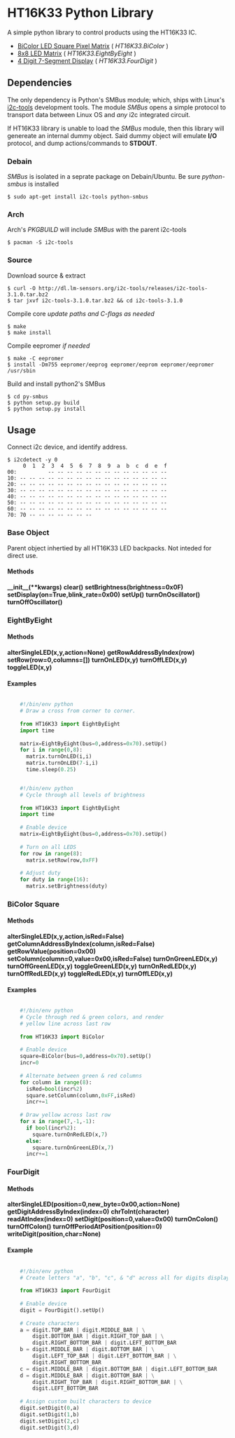 # HT16K33 Python Library #

A simple python library to control products using the HT16K33 IC.

 + [BiColor LED Square Pixel Matrix](http://adafruit.com/products/902) ( _HT16K33.BiColor_ )
 + [8x8 LED Matrix](http://adafruit.com/products/872) ( _HT16K33.EightByEight_ )
 + [4 Digit 7-Segment Display](http://adafruit.com/products/878) ( _HT16K33.FourDigit_ )

## Dependencies

The only dependency is Python's SMBus module; which, ships with Linux's [i2c-tools][1] development tools. 
The module _SMBus_ opens a simple protocol to transport data between Linux OS and _any_ i2c integrated circuit.

If HT16K33 library is unable to load the _SMBus_ module, then this library will genereate an internal dummy object.
Said dummy object will emulate **I/O** protocol, and dump actions/commands to **STDOUT**.

### Debain

_SMBus_ is isolated in a seprate package on Debain/Ubuntu. Be sure _python-smbus_ is installed

    $ sudo apt-get install i2c-tools python-smbus

### Arch

Arch's _PKGBUILD_ will include _SMBus_ with the parent i2c-tools

    $ pacman -S i2c-tools

### Source

Download source & extract

    $ curl -O http://dl.lm-sensors.org/i2c-tools/releases/i2c-tools-3.1.0.tar.bz2
    $ tar jxvf i2c-tools-3.1.0.tar.bz2 && cd i2c-tools-3.1.0

Compile core _update paths and C-flags as needed_

    $ make 
    $ make install

Compile eepromer _if needed_

    $ make -C eepromer
    $ install -Dm755 eepromer/eeprog eepromer/eeprom eepromer/eepromer /usr/sbin

Build and install python2's SMBus

    $ cd py-smbus
    $ python setup.py build
    $ python setup.py install

## Usage

Connect i2c device, and identify address.

    $ i2cdetect -y 0
         0  1  2  3  4  5  6  7  8  9  a  b  c  d  e  f                             
    00:          -- -- -- -- -- -- -- -- -- -- -- -- --                             
    10: -- -- -- -- -- -- -- -- -- -- -- -- -- -- -- --                             
    20: -- -- -- -- -- -- -- -- -- -- -- -- -- -- -- --                             
    30: -- -- -- -- -- -- -- -- -- -- -- -- -- -- -- --                             
    40: -- -- -- -- -- -- -- -- -- -- -- -- -- -- -- --                             
    50: -- -- -- -- -- -- -- -- -- -- -- -- -- -- -- --                             
    60: -- -- -- -- -- -- -- -- -- -- -- -- -- -- -- --                             
    70: 70 -- -- -- -- -- -- --  
    
### Base Object ###

Parent object inhertied by all HT16K33 LED backpacks. Not inteded for direct use.

#### Methods ####

**\_\_init\_\_(\*\*kwargs)**
**clear()**
**setBrightness(brightness=0x0F)**
**setDisplay(on=True,blink_rate=0x00)**
**setUp()**
**turnOnOscillator()**
**turnOffOscillator()**

### EightByEight ###

#### Methods ####

**alterSingleLED(x,y,action=None)**
**getRowAddressByIndex(row)**
**setRow(row=0,columns=[])**
**turnOnLED(x,y)**
**turnOffLED(x,y)**
**toggleLED(x,y)**


#### Examples ####

```python

    #!/bin/env python
    # Draw a cross from corner to corner.
    
    from HT16K33 import EightByEight
    import time
    
    matrix=EightByEight(bus=0,address=0x70).setUp()
    for i in range(0,8):
      matrix.turnOnLED(i,i)
      matrix.turnOnLED(7-i,i)
      time.sleep(0.25)
```

```python

    #!/bin/env python
    # Cycle through all levels of brightness
    
    from HT16K33 import EightByEight
    import time
    
    # Enable device
    matrix=EightByEight(bus=0,address=0x70).setUp()
      
    # Turn on all LEDS
    for row in range(8):
      matrix.setRow(row,0xFF)
    
    # Adjust duty 
    for duty in range(16):
      matrix.setBrightness(duty)
```

### BiColor Square ###

#### Methods ####

**alterSingleLED(x,y,action,isRed=False)**
**getColumnAddressByIndex(column,isRed=False)**
**getRowValue(position=0x00)**
**setColumn(column=0,value=0x00,isRed=False)**
**turnOnGreenLED(x,y)**
**turnOffGreenLED(x,y)**
**toggleGreenLED(x,y)**
**turnOnRedLED(x,y)**
**turnOffRedLED(x,y)**
**toggleRedLED(x,y)**
**turnOffLED(x,y)**

#### Examples ####

```python

    #!/bin/env python
    # Cycle through red & green colors, and render 
    # yellow line across last row
    
    from HT16K33 import BiColor
    
    # Enable device
    square=BiColor(bus=0,address=0x70).setUp()
    incr=0
    
    # Alternate between green & red columns
    for column in range(8):
      isRed=bool(incr%2)
      square.setColumn(column,0xFF,isRed)
      incr+=1
    
    # Draw yellow across last row
    for x in range(7,-1,-1):
      if bool(incr%2):
        square.turnOnRedLED(x,7)
      else:
        square.turnOnGreenLED(x,7)
      incr+=1
```

### FourDigit ###

#### Methods ####

**alterSingleLED(position=0,new_byte=0x00,action=None)**
**getDigitAddressByIndex(index=0)**
**chrToInt(character)**
**readAtIndex(index=0)**
**setDigit(position=0,value=0x00)**
**turnOnColon()**
**turnOffColon()**
**turnOffPeriodAtPosition(position=0)**
**writeDigit(position,char=None)**

#### Example ####

```python

    #!/bin/env python
    # Create letters "a", "b", "c", & "d" across all for digits displays
    
    from HT16K33 import FourDigit
    
    # Enable device
    digit = FourDigit().setUp()
    
    # Create characters
    a = digit.TOP_BAR | digit.MIDDLE_BAR | \
        digit.BOTTOM_BAR | digit.RIGHT_TOP_BAR | \
        digit.RIGHT_BOTTOM_BAR | digit.LEFT_BOTTOM_BAR
    b = digit.MIDDLE_BAR | digit.BOTTOM_BAR | \
        digit.LEFT_TOP_BAR | digit.LEFT_BOTTOM_BAR | \
        digit.RIGHT_BOTTOM_BAR
    c = digit.MIDDLE_BAR | digit.BOTTOM_BAR | digit.LEFT_BOTTOM_BAR
    d = digit.MIDDLE_BAR | digit.BOTTOM_BAR | \
        digit.RIGHT_TOP_BAR | digit.RIGHT_BOTTOM_BAR | \
        digit.LEFT_BOTTOM_BAR
    
    # Assign custom built characters to device
    digit.setDigit(0,a)
    digit.setDigit(1,b)
    digit.setDigit(2,c)
    digit.setDigit(3,d)
```

[1]:(http://dl.lm-sensors.org/i2c-tools/releases/i2c-tools-3.1.0.tar.bz2)